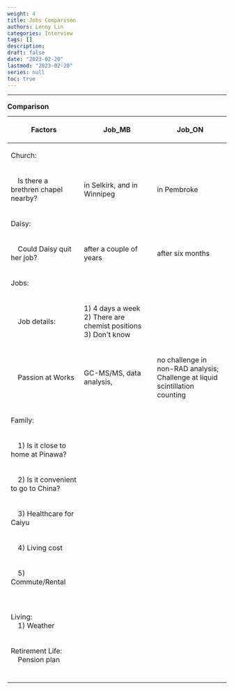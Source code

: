 ```yaml
---
weight: 4
title: Jobs Comparison
authors: Lenny Lin
categories: Interview
tags: []
description: 
draft: false
date: "2023-02-20"
lastmod: "2023-02-20"
series: null
toc: true
---
```





<!--more-->
---


<table>
  <caption style="text-align:left", align = "top"><b>Comparison </b></caption>
  <colgroup>
  <col style="width: 30%"><col style="width: 30%"><col style="width: 30%">
  </colgroup>
  <thead>
  <tr class="header">
    <th class = "left"><p>Factors</p></th>
    <th><p>Job_MB</p></td>
    <th><p>Job_ON</p></td>
  </tr>
  </thead>
  <tbody>
    <tr class="odd">
      <td class = "left pink"><p>Church:
      </p></td>
      <td class = "pink"><p>
      </p></td>
      <td class = "pink"><p>
      </p></td>
    </tr>
    <tr class="even">
      <td class = "left"><p>
      &emsp;Is there a brethren chapel nearby?
      </p></td>
      <td><p> in Selkirk, and in Winnipeg
      </p></td>
      <td><p>in Pembroke
      </p></td>
    </tr>
    <tr class="odd">
      <td class = "left pink"><p>Daisy:
      </p></td>
      <td class = "pink"><p>
      </p></td>
      <td class = "pink"><p>
      </p></td>
    </tr>    
    <tr class="even">
      <td class = "left"><p>
      &emsp;Could Daisy quit her job?
      </p></td>
      <td><p>after a couple of years
      </p></td>
      <td><p>after six months
      </p></td>
    </tr>
    <tr class="odd">
      <td class = "left pink"><p>Jobs:
      </p></td>
      <td class = "pink"><p>
      </p></td>
      <td class = "pink"><p>
      </p></td>
    </tr>
    <tr class="even">
      <td class = "left"><p>
      &emsp;Job details:
      </p></td>
      <td><p>1) 4 days a week
      <br>2) There are chemist positions
      <br>3) Don't know 
      </p></td>
      <td><p>
      </p></td>
    </tr>
    <tr class="odd">
      <td class = "left"><p>&emsp;Passion at Works
      </p></td>
      <td><p>GC-MS/MS, data analysis, 
      </p></td>
      <td><p>no challenge in non-RAD analysis;
      <br>Challenge at liquid scintillation counting
      </p></td>
    </tr>
    <tr class="odd">
      <td class = "left pink"><p>Family:
      </p></td>
      <td class = "pink"><p>
      </p></td>
      <td class = "pink"><p>
      </p></td>
    </tr>
     <tr class="even">
      <td class = "left"><p>&emsp;1) Is it close to home at Pinawa?
      </p></td>
      <td><p>
      </p></td>
      <td><p>
      </p></td>
    </tr>
    <tr class="odd">
      <td class = "left"><p>&emsp;2) Is it convenient to go to China?
      </p></td>
      <td><p>
      </p></td>
      <td><p>
      </p></td>
    </tr>    
    <tr class="even">
      <td class = "left"><p>&emsp;3) Healthcare for Caiyu
      </p></td>
      <td><p>
      </p></td>
      <td><p>
      </p></td>
    </tr>
    <tr class="odd">
      <td class = "left"><p>&emsp;4) Living cost
      </p></td>
      <td><p>
      </p></td>
      <td><p>
      </p></td>
    </tr>
    <tr class="even">
      <td class = "left"><p>&emsp;5) Commute/Rental
      </p></td>
      <td><p>
      </p></td>
      <td><p>
      </p></td>
    </tr>
    <tr class="odd">
      <td class = "left"><p>
      </p></td>
      <td><p>
      </p></td>
      <td><p>
      </p></td>
    </tr>
    <tr class="even">
      <td class = "left"><p>Living:
      <br>&emsp;1) Weather
      </p></td>
      <td><p>
      </p></td>
      <td><p>
      </p></td>
    </tr>
    <tr class="odd">
      <td class = "left"><p>Retirement Life:
      <br>&emsp;Pension plan
      </p></td>
      <td><p>
      </p></td>
      <td><p>
      </p></td>
    </tr>
    <tr class="even">
      <td class = "left"><p>
      </p></td>
      <td><p>
      </p></td>
      <td><p>
      </p></td>
    </tr>
  </tbody>
</table>

